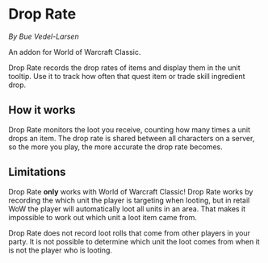 # Drop Rate
*By Bue Vedel-Larsen*

An addon for World of Warcraft Classic.

Drop Rate records the drop rates of items and display them in the unit tooltip. Use it to track how often that quest item or trade skill ingredient drop.

## How it works
Drop Rate monitors the loot you receive, counting how many times a unit drops an item. The drop rate is shared between all characters on a server, so the more you play, the more accurate the drop rate becomes.

## Limitations
Drop Rate **only** works with World of Warcraft Classic! Drop Rate works by recording the which unit the player is targeting when looting, but in retail WoW the player will automatically loot all units in an area. That makes it impossible to work out which unit a loot item came from.

Drop Rate does not record loot rolls that come from other players in your party. It is not possible to determine which unit the loot comes from when it is not the player who is looting.
